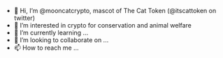 - 👋 Hi, I’m @mooncatcrypto, mascot of The Cat Token (@itscattoken on twitter)
- 👀 I’m interested in crypto for conservation and animal welfare
- 🌱 I’m currently learning ...
- 💞️ I’m looking to collaborate on ...
- 📫 How to reach me ...

<!---
mooncatcrypto/mooncatcrypto is a ✨ special ✨ repository because its `README.md` (this file) appears on your GitHub profile.
You can click the Preview link to take a look at your changes.
--->
